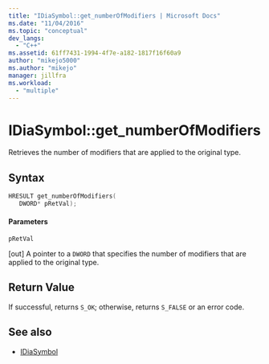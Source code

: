 ```yaml
---
title: "IDiaSymbol::get_numberOfModifiers | Microsoft Docs"
ms.date: "11/04/2016"
ms.topic: "conceptual"
dev_langs:
  - "C++"
ms.assetid: 61ff7431-1994-4f7e-a182-1817f16f60a9
author: "mikejo5000"
ms.author: "mikejo"
manager: jillfra
ms.workload:
  - "multiple"
---
```

# IDiaSymbol::get_numberOfModifiers
Retrieves the number of modifiers that are applied to the original type.

## Syntax

```C++
HRESULT get_numberOfModifiers(
   DWORD* pRetVal);
```

#### Parameters
 `pRetVal`

[out] A pointer to a `DWORD` that specifies the number of modifiers that are applied to the original type.

## Return Value
 If successful, returns `S_OK`; otherwise, returns `S_FALSE` or an error code.

## See also
- [IDiaSymbol](../../debugger/debug-interface-access/idiasymbol.md)